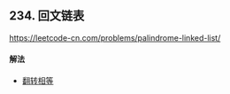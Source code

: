 ## 234. 回文链表

https://leetcode-cn.com/problems/palindrome-linked-list/


#### 解法  

* [翻转相等](_1.py) 

